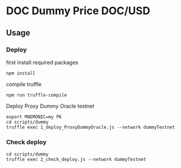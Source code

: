 # DOC Dummy Price DOC/USD

## Usage

### Deploy

first install required packages

```
npm install
```

compile truffle

```
npm run truffle-compile
```


Deploy Proxy Dummy Oracle testnet

```
export MNEMONIC=my PK
cd scripts/dummy
truffle exec 1_deploy_ProxyDummyOracle.js --network dummyTestnet
```

### Check deploy

```
cd scripts/dummy
truffle exec 2_check_deploy.js --network dummyTestnet
```
